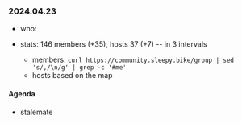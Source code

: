 ### 2024.04.23

* who:

* stats: 146 members (+35), hosts 37 (+7) -- in 3 intervals
    - members: `curl https://community.sleepy.bike/group | sed 's/,/\n/g' | grep -c '#me'`
    - hosts based on the map

#### Agenda

* stalemate
